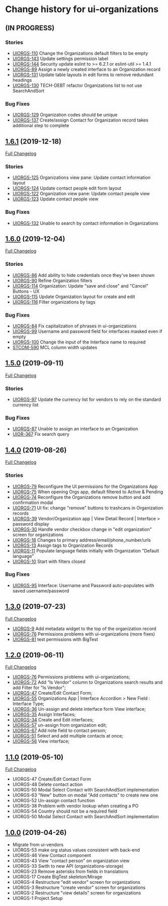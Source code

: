 # Change history for ui-organizations

## (IN PROGRESS)

### Stories
* [UIORGS-110](https://issues.folio.org/browse/UIORGS-143) Change the Organizations default filters to be empty
* [UIORGS-143](https://issues.folio.org/browse/UIORGS-143) Update settings permission label
* [UIORGS-144](https://issues.folio.org/browse/UIORGS-144) Security update eslint to >= 6.2.1 or eslint-util >= 1.4.1
* [UIORGS-89](https://issues.folio.org/browse/UIORGS-89) Assign a newly created interface to an Organization record
* [UIORGS-131](https://issues.folio.org/browse/UIORGS-131) Update table layouts in edit forms to remove redundant headings
* [UIORGS-130](https://issues.folio.org/browse/UIORGS-130) TECH-DEBT refactor Organizations list to not use SearchAndSort

### Bug Fixes
* [UIORGS-129](https://issues.folio.org/browse/UIORGS-129) Organization codes should be unique
* [UIORGS-137](https://issues.folio.org/browse/UIORGS-137) Create/assign Contact for Organization record takes additional step to complete

## [1.6.1](https://github.com/folio-org/ui-organizations/tree/v1.6.1) (2019-12-18)
[Full Changelog](https://github.com/folio-org/ui-organizations/compare/v1.6.0...v1.6.1)

### Stories
* [UIORGS-125](https://issues.folio.org/browse/UIORGS-125) Organizations view pane: Update contact information layout
* [UIORGS-124](https://issues.folio.org/browse/UIORGS-124) Update contact people edit form layout
* [UIORGS-122](https://issues.folio.org/browse/UIORGS-122) Organization view pane: Update contact people view
* [UIORGS-123](https://issues.folio.org/browse/UIORGS-123) Update contact people view

### Bug Fixes
* [UIORGS-132](https://issues.folio.org/browse/UIORGS-132) Unable to search by contact information in Organizations

## [1.6.0](https://github.com/folio-org/ui-organizations/tree/v1.6.0) (2019-12-04)
[Full Changelog](https://github.com/folio-org/ui-organizations/compare/v1.5.0...v1.6.0)

### Stories
* [UIORGS-86](https://issues.folio.org/browse/UIORGS-86) Add ability to hide credentials once they've been shown
* [UIORGS-90](https://issues.folio.org/browse/UIORGS-90) Refine Organization filters
* [UIORGS-114](https://issues.folio.org/browse/UIORGS-114) Organization: Update "save and close" and "Cancel" Buttons - UX
* [UIORGS-115](https://issues.folio.org/browse/UIORGS-115) Update Organization layout for create and edit
* [UIORGS-116](https://issues.folio.org/browse/UIORGS-116) Filter organizations by tags

### Bug Fixes
* [UIORGS-84](https://issues.folio.org/browse/UIORGS-84) Fix capitalization of phrases in ui-organizations
* [UIORGS-99](https://issues.folio.org/browse/UIORGS-99) Username and password field for interfaces masked even if empty
* [UIORGS-100](https://issues.folio.org/browse/UIORGS-100) Change the input of the Interface name to required
* [STCOM-590](https://issues.folio.org/browse/STCOM-590) MCL column width updates

## [1.5.0](https://github.com/folio-org/ui-organizations/tree/v1.5.0) (2019-09-11)
[Full Changelog](https://github.com/folio-org/ui-organizations/compare/v1.4.0...v1.5.0)

### Stories
* [UIORGS-97](https://issues.folio.org/browse/UIORGS-97) Update the currency list for vendors to rely on the standard currency list

### Bug Fixes
* [UIORGS-87](https://issues.folio.org/browse/UIORGS-87) Unable to assign an interface to an Organization
* [UIOR-367](https://issues.folio.org/browse/UIOR-367) Fix search query

## [1.4.0](https://github.com/folio-org/ui-organizations/tree/v1.4.0) (2019-08-26)
[Full Changelog](https://github.com/folio-org/ui-organizations/compare/v1.3.0...v1.4.0)

### Stories
* [UIORGS-79](https://issues.folio.org/browse/UIORGS-79) Reconfigure the UI permissions for the Organizations App
* [UIORGS-75](https://issues.folio.org/browse/UIORGS-75) When opening Orgs app, default filtered to Active & Pending
* [UIORGS-74](https://issues.folio.org/browse/UIORGS-74) Reconfigure the Organizations remove button and add confirmation modal
* [UIORGS-71](https://issues.folio.org/browse/UIORGS-71) UI fix: change "remove" buttons to trashcans in Organization records
* [UIORGS-39](https://issues.folio.org/browse/UIORGS-39) Vendor/Organization app | View Detail Record | Interface > password display
* [UIORGS-30](https://issues.folio.org/browse/UIORGS-30) Handle vendor checkbox change in "edit organization" screen for organizations
* [UIORGS-18](https://issues.folio.org/browse/UIORGS-18) Changes to primary address/email/phone_number/urls
* [UIORGS-13](https://issues.folio.org/browse/UIORGS-13) Assign tags to Organization Records
* [UIORGS-11](https://issues.folio.org/browse/UIORGS-11) Populate language fields initially with Organization "Default language"
* [UIORGS-10](https://issues.folio.org/browse/UIORGS-10) Start with filters closed

### Bug Fixes
* [UIORGS-95](https://issues.folio.org/browse/UIORGS-95) Interface: Username and Password auto-populates with saved username/password

## [1.3.0](https://github.com/folio-org/ui-organizations/tree/v1.3.0) (2019-07-23)
[Full Changelog](https://github.com/folio-org/ui-organizations/compare/v1.2.0...v1.3.0)

* [UIORGS-9](https://issues.folio.org/browse/UIORGS-9) Add metadata widget to the top of the organization record
* [UIORGS-76](https://issues.folio.org/browse/UIORGS-76) Permissions problems with ui-organizations (more fixes)
* [UIORGS-81](https://issues.folio.org/browse/UIORGS-81) test permissions with BigTest

## [1.2.0](https://github.com/folio-org/ui-organizations/tree/v1.2.0) (2019-06-11)
[Full Changelog](https://github.com/folio-org/ui-organizations/compare/v1.1.0...v1.2.0)
* [UIORGS-76](https://issues.folio.org/browse/UIORGS-76) Permissions problems with ui-organizations;
* [UIORGS-72](https://issues.folio.org/browse/UIORGS-72) Add “Is Vendor” column to Organizations search results and add Filter for "Is Vendor";
* [UIORGS-47](https://issues.folio.org/browse/UIORGS-47) Create/Edit Contact Form;
* [UIORGS-55](https://issues.folio.org/browse/UIORGS-55) Organizations App | Interface Accordion > New Field : Interface Type;
* [UIORGS-36](https://issues.folio.org/browse/UIORGS-36) Un-assign and delete interface form View interface;
* [UIORGS-35](https://issues.folio.org/browse/UIORGS-35) Assign Interfaces;
* [UIORGS-34](https://issues.folio.org/browse/UIORGS-34) Create and Edit interfaces;
* [UIORGS-57](https://issues.folio.org/browse/UIORGS-57) un-assign from organization edit;
* [UIORGS-67](https://issues.folio.org/browse/UIORGS-67) Add note field to contact person;
* [UIORGS-51](https://issues.folio.org/browse/UIORGS-51) Select and add multiple contacts at once;
* [UIORGS-56](https://issues.folio.org/browse/UIORGS-56) View interface;

## [1.1.0](https://github.com/folio-org/ui-organizations/tree/v1.1.0) (2019-05-10)
[Full Changelog](https://github.com/folio-org/ui-organizations/compare/v1.0.0...v1.1.0)

* UIORGS-47 Create/Edit Contact Form
* UIORGS-48 Delete contact action
* UIORGS-50 Modal Select Contact with SearchAndSort implementation
* UIORGS-63 "New" button on modal "Add contacts" to create new one
* UIORGS-52 Un-assign contact function
* UIORGS-38 Problem with vendor lookup when creating a PO
* UIORGS-54 Country should not be a required field
* UIORGS-50 Modal Select Contact with SearchAndSort implementation

## [1.0.0](https://github.com/folio-org/ui-organizations/tree/v1.0.0) (2019-04-26)
* Migrate from ui-vendors
* UIORGS-53 make org status values consistent with back-end
* UIORGS-46 View Contact component
* UIORGS-43 View "contact person" on organization view
* UIORGS-33 Swith to new API (organizations-storage)
* UIORGS-23 Remove asterisks from fields in translations
* UIORGS-17 Create BigTest skeleton/Mirage
* UIORGS-4 Restructure "edit vendor" screen for organizations
* UIORGS-3 Restructure "create vendor" screen for organizations
* UIORGS-2 Restructure "view details" screen for organizations
* UIORGS-1 Project Setup
